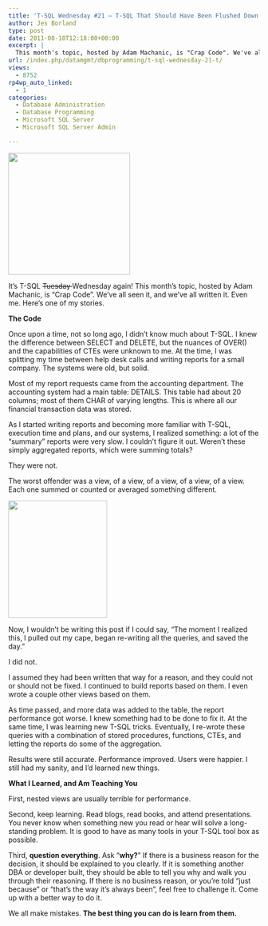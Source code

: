 ```yaml
---
title: 'T-SQL Wednesday #21 – T-SQL That Should Have Been Flushed Down the Toilet'
author: Jes Borland
type: post
date: 2011-08-10T12:18:00+00:00
excerpt: |
  This month's topic, hosted by Adam Machanic, is "Crap Code". We've all seen it, and we've all written it. Even me.
url: /index.php/datamgmt/dbprogramming/t-sql-wednesday-21-t/
views:
  - 8752
rp4wp_auto_linked:
  - 1
categories:
  - Database Administration
  - Database Programming
  - Microsoft SQL Server
  - Microsoft SQL Server Admin

---
```

<div class="image_block">
  <a href="http://sqlblog.com/blogs/adam_machanic/archive/2011/08/03/t-sql-tuesday-21-a-day-late-and-totally-full-of-it.aspx"><img alt="" src="/wp-content/uploads/users/grrlgeek/TSQLWednesday_thumb_578C7A06.jpg?mtime=1312985179" width="244" height="244" /></a>
</div>

It&#8217;s T-SQL <del>Tuesday </del>Wednesday again! This month&#8217;s topic, hosted by Adam Machanic, is &#8220;Crap Code&#8221;. We&#8217;ve all seen it, and we&#8217;ve all written it. Even me. Here&#8217;s one of my stories. 

**The Code** 

Once upon a time, not so long ago, I didn’t know much about T-SQL. I knew the difference between SELECT and DELETE, but the nuances of OVER() and the capabilities of CTEs were unknown to me. At the time, I was splitting my time between help desk calls and writing reports for a small company. The systems were old, but solid. 

Most of my report requests came from the accounting department. The accounting system had a main table: DETAILS. This table had about 20 columns; most of them CHAR of varying lengths. This is where all our financial transaction data was stored. 

As I started writing reports and becoming more familiar with T-SQL, execution time and plans, and our systems, I realized something: a lot of the “summary” reports were very slow. I couldn’t figure it out. Weren’t these simply aggregated reports, which were summing totals? 

They were not. 

The worst offender was a view, of a view, of a view, of a view, of a view. Each one summed or counted or averaged something different. 

<div class="image_block">
  <a href="/wp-content/uploads/users/grrlgeek/GoldToilet.jpg?mtime=1312985547"><img alt="" src="/wp-content/uploads/users/grrlgeek/GoldToilet.jpg?mtime=1312985547" title="It should have been flushed down this" width="198" height="235" /></a>
</div>

Now, I wouldn’t be writing this post if I could say, “The moment I realized this, I pulled out my cape, began re-writing all the queries, and saved the day.” 

I did not. 

I assumed they had been written that way for a reason, and they could not or should not be fixed. I continued to build reports based on them. I even wrote a couple other views based on them. 

As time passed, and more data was added to the table, the report performance got worse. I knew something had to be done to fix it. At the same time, I was learning new T-SQL tricks. Eventually, I re-wrote these queries with a combination of stored procedures, functions, CTEs, and letting the reports do some of the aggregation. 

Results were still accurate. Performance improved. Users were happier. I still had my sanity, and I’d learned new things. 

**What I Learned, and Am Teaching You**

First, nested views are usually terrible for performance. 

Second, keep learning. Read blogs, read books, and attend presentations. You never know when something new you read or hear will solve a long-standing problem. It is good to have as many tools in your T-SQL tool box as possible. 

Third, **question everything**. Ask “**why?**” If there is a business reason for the decision, it should be explained to you clearly. If it is something another DBA or developer built, they should be able to tell you why and walk you through their reasoning. If there is no business reason, or you’re told “just because” or “that’s the way it’s always been”, feel free to challenge it. Come up with a better way to do it. 

We all make mistakes. **The best thing you can do is learn from them.**